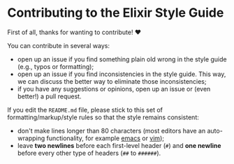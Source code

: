 # Contributing to the Elixir Style Guide

First of all, thanks for wanting to contribute! :heart:

You can contribute in several ways:

* open up an issue if you find something plain old wrong in the style guide
  (e.g., typos or formatting);
* open up an issue if you find inconsistencies in the style guide. This way, we
  can discuss the better way to eliminate those inconsistencies;
* if you have any suggestions or opinions, open up an issue or (even better!) a
  pull request.

If you edit the `README.md` file, please stick to this set of
formatting/markup/style rules so that the style remains consistent:

* don't make lines longer than 80 characters (most editors have an auto-wrapping
  functionality, for example [emacs](http://emacswiki.org/emacs/LineWrap) or
  [vim](http://vim.wikia.com/wiki/Automatic_word_wrapping));
* leave **two newlines** before each first-level header (`#`) and **one
  newline** before every other type of headers (`##` to `######`).
